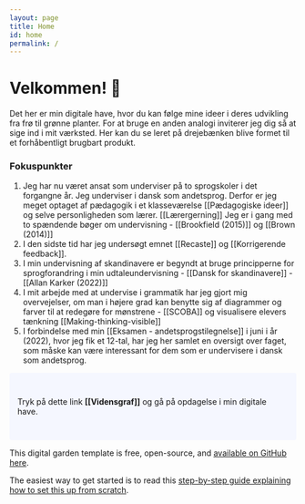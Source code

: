 ```yaml
---
layout: page
title: Home
id: home
permalink: /
---
```


# Velkommen! 🌱
Det her er min digitale have, hvor du kan følge mine ideer i deres udvikling fra frø til grønne planter. For at bruge en anden analogi inviterer jeg dig så at sige ind i mit værksted. Her kan du se leret på drejebænken blive formet til et forhåbentligt brugbart produkt. 

### Fokuspunkter

1.  Jeg har nu været ansat som underviser på to sprogskoler i det forgangne år. Jeg underviser i dansk som andetsprog. Derfor er jeg meget optaget af pædagogik i et klasseværelse [[Pædagogiske ideer]] og selve personligheden som lærer. [[Lærergerning]] Jeg er i gang med to spændende bøger om undervisning - [[Brookfield (2015)]] og [[Brown (2014)]]
2. I den sidste tid har jeg undersøgt emnet [[Recaste]] og [[Korrigerende feedback]].
3. I min undervisning af skandinavere er begyndt at bruge principperne for sprogforandring i min udtaleundervisning - [[Dansk for skandinavere]] - [[Allan Karker (2022)]]
4.  I mit arbejde med at undervise i grammatik har jeg gjort mig overvejelser, om man i højere grad kan benytte sig af diagrammer og farver til at redegøre for mønstrene - [[SCOBA]] og visualisere elevers tænkning [[Making-thinking-visible]] 
5. I forbindelse med min [[Eksamen - andetsprogstilegnelse]] i juni i år (2022), hvor jeg fik et 12-tal, har jeg her samlet en oversigt over faget, som måske kan være interessant for dem som er undervisere i dansk som andetsprog.


<p style="padding: 3em 1em; background: #f5f7ff; border-radius: 4px;">
Tryk på dette link <span style="font-weight: bold">[[Vidensgraf]]</span> og gå på opdagelse i min digitale have.
</p>

This digital garden template is free, open-source, and [available on GitHub here](https://github.com/maximevaillancourt/digital-garden-jekyll-template).

The easiest way to get started is to read this [step-by-step guide explaining how to set this up from scratch](https://maximevaillancourt.com/blog/setting-up-your-own-digital-garden-with-jekyll).

<style>
  .wrapper {
    max-width: 46em;
  }
</style>
